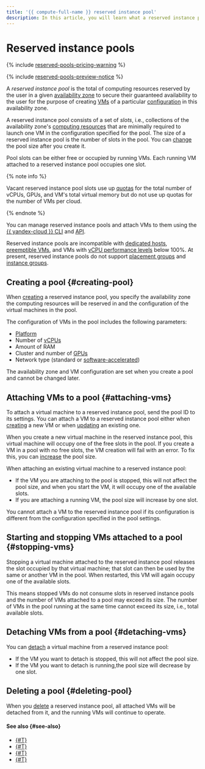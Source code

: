 ```yaml
---
title: '{{ compute-full-name }} reserved instance pool'
description: In this article, you will learn what a reserved instance pool is and how to reserve computing resources to create VMs with required configurations in selected availability zones.
---
```


# Reserved instance pools

{% include [reserved-pools-pricing-warning](../../_includes/compute/reserved-pools-pricing-warning.md) %}

{% include [reserved-pools-preview-notice](../../_includes/compute/reserved-pools-preview-notice.md) %}

A _reserved instance pool_ is the total of computing resources reserved by the user in a given [availability zone](../../overview/concepts/geo-scope.md) to secure their guaranteed availability to the user for the purpose of creating [VMs](./vm.md) of a particular [configuration](./performance-levels.md#available-configurations) in this availability zone.

A reserved instance pool consists of a set of _slots_, i.e., collections of the availability zone's [computing resources](./vm.md#types) that are minimally required to launch one VM in the configuration specified for the pool. The size of a reserved instance pool is the number of slots in the pool. You can [change](../operations/reserved-pools/update-reserved-pool.md) the pool size after you create it.

Pool slots can be either free or occupied by running VMs. Each running VM attached to a reserved instance pool occupies one slot.

{% note info %}

Vacant reserved instance pool slots use up [quotas](./limits.md#compute-quotas) for the total number of vCPUs, GPUs, and VM's total virtual memory but do not use up quotas for the number of VMs per cloud.

{% endnote %}

You can manage reserved instance pools and attach VMs to them using the [{{ yandex-cloud }} CLI](../cli-ref/reserved-instance-pool/index.md) and [API](../api-ref/ReservedInstancePool/index.md).

Reserved instance pools are incompatible with [dedicated hosts](./dedicated-host.md), [preemptible VMs](./preemptible-vm.md), and VMs with [vCPU performance levels](./performance-levels.md) below 100%. At present, reserved instance pools do not support [placement groups](./placement-groups.md) and [instance groups](./instance-groups/index.md).


## Creating a pool {#creating-pool}

When [creating](../operations/reserved-pools/create-reserved-pool.md) a reserved instance pool, you specify the availability zone the computing resources will be reserved in and the configuration of the virtual machines in the pool.

The configuration of VMs in the pool includes the following parameters:

* [Platform](./vm-platforms.md)
* Number of [vCPUs](./performance-levels.md)
* Amount of RAM
* Cluster and number of [GPUs](./gpus.md)
* Network type (standard or [software-accelerated](./software-accelerated-network.md))

The availability zone and VM configuration are set when you create a pool and cannot be changed later. 

## Attaching VMs to a pool {#attaching-vms}

To attach a virtual machine to a reserved instance pool, send the pool ID to its settings. You can attach a VM to a reserved instance pool either when [creating](../operations/reserved-pools/manage-pool-vms.md#attach-new-vm) a new VM or when [updating](../operations/reserved-pools/manage-pool-vms.md#attach-existing-vm) an existing one.

When you create a new virtual machine in the reserved instance pool, this virtual machine will occupy one of the free slots in the pool. If you create a VM in a pool with no free slots, the VM creation will fail with an error. To fix this, you can [increase](../operations/reserved-pools/update-reserved-pool.md) the pool size.

When attaching an existing virtual machine to a reserved instance pool:
* If the VM you are attaching to the pool is stopped, this will not affect the pool size, and when you start the VM, it will occupy one of the available slots.
* If you are attaching a running VM, the pool size will increase by one slot.

You cannot attach a VM to the reserved instance pool if its configuration is different from the configuration specified in the pool settings.

## Starting and stopping VMs attached to a pool {#stopping-vms}

Stopping a virtual machine attached to the reserved instance pool releases the slot occupied by that virtual machine; that slot can then be used by the same or another VM in the pool. When restarted, this VM will again occupy one of the available slots.

This means stopped VMs do not consume slots in reserved instance pools and the number of VMs attached to a pool may exceed its size. The number of VMs in the pool running at the same time cannot exceed its size, i.e., total available slots.

## Detaching VMs from a pool {#detaching-vms}

You can [detach](../operations/reserved-pools/manage-pool-vms.md#detach-vm) a virtual machine from a reserved instance pool: 
* If the VM you want to detach is stopped, this will not affect the pool size.
* If the VM you want to detach is running,the pool size will decrease by one slot.

## Deleting a pool {#deleting-pool}

When you [delete](../operations/reserved-pools/delete-reserved-pool.md) a reserved instance pool, all attached VMs will be detached from it, and the running VMs will continue to operate.

#### See also {#see-also}

* [{#T}](../operations/reserved-pools/create-reserved-pool.md)
* [{#T}](../operations/reserved-pools/update-reserved-pool.md)
* [{#T}](../operations/reserved-pools/delete-reserved-pool.md)
* [{#T}](../operations/reserved-pools/manage-pool-vms.md)
